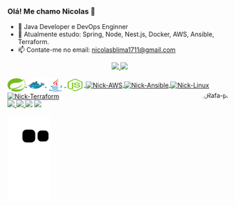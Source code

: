 ### Olá! Me chamo Nicolas 👋


- 🔭 Java Developer e DevOps Enginner
- 🌱 Atualmente estudo: Spring, Node, Nest.js, Docker, AWS, Ansible, Terraform.
- 📫 Contate-me no email: nicolasblima1711@gmail.com

<div align="center">
  <a href="https://github.com/nicolas-limadev">
  <img height="180em" src="https://github-readme-stats.vercel.app/api/top-langs/?username=nicolas-limadev&show_icons=false&theme=dracula&include_all_commits=true&count_private=true&layout=compact"/>
  <img height="180em" src="https://github-readme-stats.vercel.app/api?username=nicolas-limadev&layout=compact&langs_count=7&theme=dracula"/>
</div>

<div style="display: inline_block"><br>
  <img align="center" alt="Nick-Spring" height="30" width="40" src="https://raw.githubusercontent.com/devicons/devicon/master/icons/spring/spring-original.svg">
  <img align="center" alt="Nick-Docker" height="30" width="40" src="https://raw.githubusercontent.com/devicons/devicon/master/icons/docker/docker-original.svg">
  <img align="center" alt="Nick-Java" height="30" width="40" src="https://raw.githubusercontent.com/devicons/devicon/master/icons/java/java-original.svg">
  <img align="center" alt="Nick-node" height="30" width="40" src="https://raw.githubusercontent.com/devicons/devicon/master/icons/nodejs/nodejs-original.svg">
  <img align="center" alt="Nick-AWS" height="30" width="50" src="https://cdn.jsdelivr.net/gh/devicons/devicon/icons/amazonwebservices/amazonwebservices-original-wordmark.svg">
  <img align="center" alt="Nick-Ansible" height="30" width="40" src="https://cdn.jsdelivr.net/gh/devicons/devicon/icons/ansible/ansible-original-wordmark.svg">
  <img align="center" alt="Nick-Linux" height="30" width="40" src="https://cdn.jsdelivr.net/gh/devicons/devicon/icons/linux/linux-original.svg">       
  <img align="center" alt="Nick-Terraform" height="30" width="40" src="https://cdn.jsdelivr.net/gh/devicons/devicon/icons/terraform/terraform-original.svg">        
  
  <img align="right" alt="Rafa-pic" height="150" style="border-radius:50px;" src="https://cdn.discordapp.com/attachments/567164116603764748/974136010592108604/logomarca_png_branco_2.png">
</div>
  <div>
    
  </div>
<div> 
  <a href="https://www.youtube.com/channel/UCjoqwpsiXuPCzUy7oFpxaQg" target="_blank"><img src="https://img.shields.io/badge/YouTube-FF0000?style=for-the-badge&logo=youtube&logoColor=white" target="_blank">
</a>
 	<a href="https://www.twitch.tv/bytebr" target="_blank"><img src="https://img.shields.io/badge/Twitch-9146FF?style=for-the-badge&logo=twitch&logoColor=white" target="_blank">
</a>
  <a href = "mailto:nicolasblima1711@gmail.com"><img src="https://img.shields.io/badge/-Gmail-%23333?style=for-the-badge&logo=gmail&logoColor=white" target="_blank"></a>
  <a href="https://www.linkedin.com/in/nicolaslima1/" target="_blank"><img src="https://img.shields.io/badge/-LinkedIn-%230077B5?style=for-the-badge&logo=linkedin&logoColor=white" target="_blank">
</a> 
 
  ![Snake animation](https://github.com/nicolas-limadev/nicolas-limadev/blob/output/github-contribution-grid-snake.svg)
 
</div>
